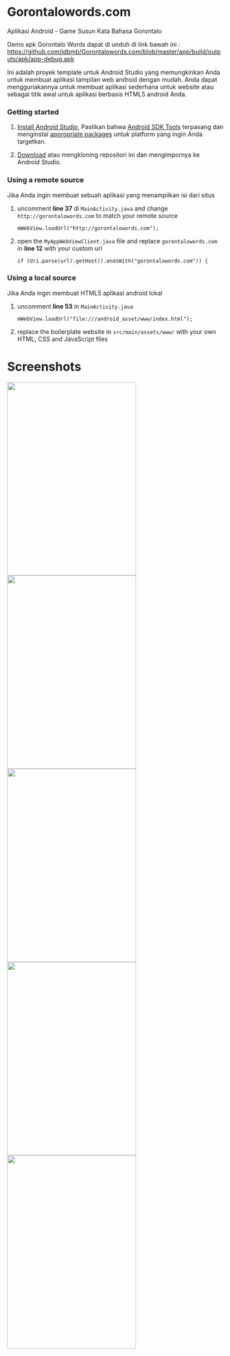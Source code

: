 # Gorontalowords.com
Aplikasi Android - Game Susun Kata Bahasa Gorontalo

Demo apk Gorontalo Words dapat di unduh di link bawah ini :
https://github.com/idbmb/Gorontalowords.com/blob/master/app/build/outputs/apk/app-debug.apk

Ini adalah proyek template untuk Android Studio yang memungkinkan Anda untuk membuat aplikasi tampilan web android dengan mudah. Anda dapat menggunakannya untuk membuat aplikasi sederhana untuk website atau sebagai titik awal untuk aplikasi berbasis HTML5 android Anda.

### Getting started

1. [Install Android Studio](http://developer.android.com/sdk/index.html), Pastikan bahwa [Android SDK Tools](http://developer.android.com/sdk/index.html#Other) terpasang dan menginstal [appropriate packages](http://developer.android.com/sdk/installing/adding-packages.html) untuk platform yang ingin Anda targetkan.

2. [Download](https://github.com/idbmb/Gorontalowords.com/archive/master.zip) atau mengkloning repositori ini dan mengimpornya ke Android Studio.

### Using a remote source

Jika Anda ingin membuat sebuah aplikasi yang menampilkan isi dari situs

1. uncomment **line 37** di `MainActivity.java` and change `http://gorontalowords.com` to match your remote source

	```
	mWebView.loadUrl("http://gorontalowords.com");
	```

2. open the `MyAppWebViewClient.java` file and replace `gorontalowords.com` in **line 12** with your custom url

	```
	if (Uri.parse(url).getHost().endsWith("gorontalowords.com")) {
	```

### Using a local source

Jika Anda ingin membuat HTML5 aplikasi android lokal

1. uncomment **line 53** in `MainActivity.java`

	```
	mWebView.loadUrl("file:///android_asset/www/index.html");
	```

2. replace the boilerplate website in `src/main/assets/www/` with your own HTML, CSS and JavaScript files

# Screenshots

<img src="https://github.com/idbmb/Gorontalowords.com/blob/master/Screenshot/15182573_1809864675896071_685297613_o.png?raw=true" width="300" height="450" />
<img src="https://github.com/idbmb/Gorontalowords.com/blob/master/Screenshot/15182517_1809864639229408_1149362133_o.png?raw=true" width="300" height="450" />
<img src="https://github.com/idbmb/Gorontalowords.com/blob/master/Screenshot/15204055_1809864609229411_978301298_o.png?raw=true" width="300" height="450" />
<img src="https://github.com/idbmb/Gorontalowords.com/blob/master/Screenshot/15146711_1809864612562744_1025506103_o.png?raw=true" width="300" height="450" />
<img src="https://github.com/idbmb/Gorontalowords.com/blob/master/Screenshot/15215703_1809864649229407_278132949_o.png?raw=true" width="300" height="450" />
